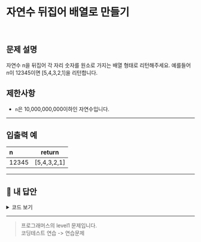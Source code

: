 # 자연수 뒤집어 배열로 만들기

<br/>

## 문제 설명

자연수 n을 뒤집어 각 자리 숫자를 원소로 가지는 배열 형태로 리턴해주세요. 예를들어 n이 12345이면 [5,4,3,2,1]을 리턴합니다.

## 제한사항

- `n`은 10,000,000,000이하인 자연수입니다.

---

## 입출력 예

| n     |   return    |
| :---- | :---------: |
| 12345 | [5,4,3,2,1] |

---

## 🐤 내 답안

<details>
<summary>코드 보기</summary>
<div markdown="1">

```js
function solution(n) {
  const answer = [];
  n = String(n);

  for (let i = n.length - 1; i >= 0; i--) {
    answer.push(Number(n[i]));
  }
  return answer;
}
```

</div>
</details>

---

> 프로그래머스의 level1 문제입니다.<br />
> 코딩테스트 연습 -> 연습문제
